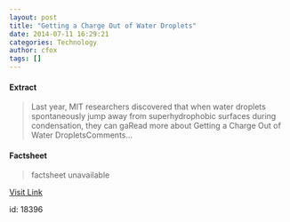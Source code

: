 ```yaml
---
layout: post
title: "Getting a Charge Out of Water Droplets"
date: 2014-07-11 16:29:21
categories: Technology
author: cfox
tags: []
---
```



#### Extract
>Last year, MIT researchers discovered that when water droplets spontaneously jump away from superhydrophobic surfaces during condensation, they can gaRead more about Getting a Charge Out of Water DropletsComments...

#### Factsheet
>factsheet unavailable

[Visit Link](http://www.pddnet.com/news/2014/07/getting-charge-out-water-droplets)

id:   18396


